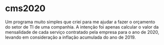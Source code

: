 # cms2020
Um programa muito simples que criei para me ajudar a fazer o orçamento do setor de TI de uma companhia. A intenção foi apenas calcular o valor da mensalidade de cada serviço  contratado pela empresa para o ano de 2020, levando em consideração a inflação acumulada do  ano de 2019.
